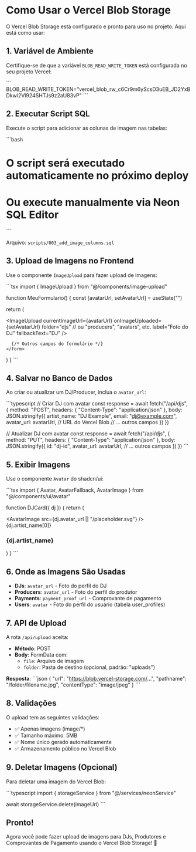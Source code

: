 # Como Usar o Vercel Blob Storage

O Vercel Blob Storage está configurado e pronto para uso no projeto. Aqui está como usar:

## 1. Variável de Ambiente

Certifique-se de que a variável `BLOB_READ_WRITE_TOKEN` está configurada no seu projeto Vercel:

\`\`\`
BLOB_READ_WRITE_TOKEN="vercel_blob_rw_c6Cr9m6yScsD3uEB_JD2YxBDkwl2Vl924SHTJs9z2aU83vP"
\`\`\`

## 2. Executar Script SQL

Execute o script para adicionar as colunas de imagem nas tabelas:

\`\`\`bash
# O script será executado automaticamente no próximo deploy
# Ou execute manualmente via Neon SQL Editor
\`\`\`

Arquivo: `scripts/003_add_image_columns.sql`

## 3. Upload de Imagens no Frontend

Use o componente `ImageUpload` para fazer upload de imagens:

\`\`\`tsx
import { ImageUpload } from "@/components/image-upload"

function MeuFormulario() {
  const [avatarUrl, setAvatarUrl] = useState<string>("")

  return (
    <form>
      <ImageUpload
        currentImageUrl={avatarUrl}
        onImageUploaded={setAvatarUrl}
        folder="djs" // ou "producers", "avatars", etc.
        label="Foto do DJ"
        fallbackText="DJ"
      />
      
      {/* Outros campos do formulário */}
    </form>
  )
}
\`\`\`

## 4. Salvar no Banco de Dados

Ao criar ou atualizar um DJ/Producer, inclua o `avatar_url`:

\`\`\`typescript
// Criar DJ com avatar
const response = await fetch("/api/djs", {
  method: "POST",
  headers: { "Content-Type": "application/json" },
  body: JSON.stringify({
    artist_name: "DJ Example",
    email: "dj@example.com",
    avatar_url: avatarUrl, // URL do Vercel Blob
    // ... outros campos
  })
})

// Atualizar DJ com avatar
const response = await fetch("/api/djs", {
  method: "PUT",
  headers: { "Content-Type": "application/json" },
  body: JSON.stringify({
    id: "dj-id",
    avatar_url: avatarUrl,
    // ... outros campos
  })
})
\`\`\`

## 5. Exibir Imagens

Use o componente `Avatar` do shadcn/ui:

\`\`\`tsx
import { Avatar, AvatarFallback, AvatarImage } from "@/components/ui/avatar"

function DJCard({ dj }) {
  return (
    <div>
      <Avatar>
        <AvatarImage src={dj.avatar_url || "/placeholder.svg"} />
        <AvatarFallback>{dj.artist_name[0]}</AvatarFallback>
      </Avatar>
      <h3>{dj.artist_name}</h3>
    </div>
  )
}
\`\`\`

## 6. Onde as Imagens São Usadas

- **DJs**: `avatar_url` - Foto do perfil do DJ
- **Producers**: `avatar_url` - Foto do perfil do produtor
- **Payments**: `payment_proof_url` - Comprovante de pagamento
- **Users**: `avatar` - Foto do perfil do usuário (tabela user_profiles)

## 7. API de Upload

A rota `/api/upload` aceita:

- **Método**: POST
- **Body**: FormData com:
  - `file`: Arquivo de imagem
  - `folder`: Pasta de destino (opcional, padrão: "uploads")

**Resposta**:
\`\`\`json
{
  "url": "https://blob.vercel-storage.com/...",
  "pathname": "/folder/filename.jpg",
  "contentType": "image/jpeg"
}
\`\`\`

## 8. Validações

O upload tem as seguintes validações:
- ✅ Apenas imagens (image/*)
- ✅ Tamanho máximo: 5MB
- ✅ Nome único gerado automaticamente
- ✅ Armazenamento público no Vercel Blob

## 9. Deletar Imagens (Opcional)

Para deletar uma imagem do Vercel Blob:

\`\`\`typescript
import { storageService } from "@/services/neonService"

await storageService.delete(imageUrl)
\`\`\`

## Pronto!

Agora você pode fazer upload de imagens para DJs, Produtores e Comprovantes de Pagamento usando o Vercel Blob Storage! 🎉
